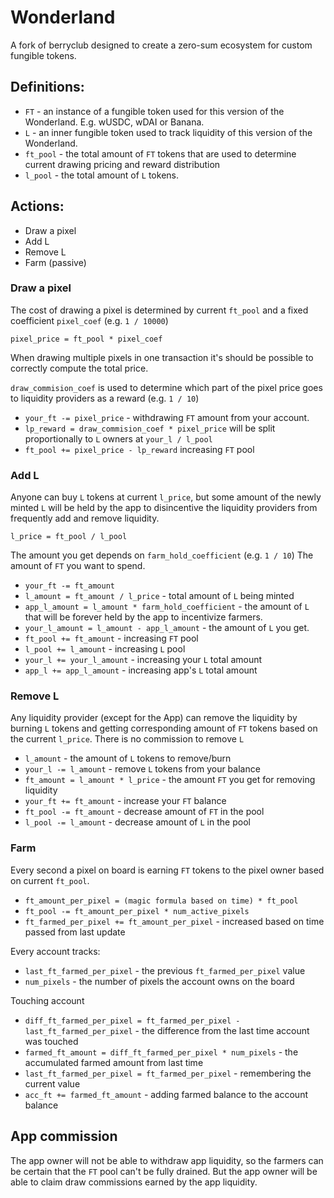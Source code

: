 # Wonderland

A fork of berryclub designed to create a zero-sum ecosystem for custom fungible tokens.

## Definitions:
- `FT` - an instance of a fungible token used for this version of the Wonderland. E.g. wUSDC, wDAI or Banana.
- `L` - an inner fungible token used to track liquidity of this version of the Wonderland.
- `ft_pool` - the total amount of `FT` tokens that are used to determine current drawing pricing and reward distribution
- `l_pool` - the total amount of `L` tokens.

## Actions:
- Draw a pixel
- Add L
- Remove L
- Farm (passive)

### Draw a pixel

The cost of drawing a pixel is determined by current `ft_pool` and a fixed coefficient `pixel_coef` (e.g. `1 / 10000`)

`pixel_price = ft_pool * pixel_coef`

When drawing multiple pixels in one transaction it's should be possible to correctly compute the total price.

`draw_commision_coef` is used to determine which part of the pixel price goes to liquidity providers as a reward (e.g. `1 / 10`)

- `your_ft -= pixel_price` - withdrawing `FT` amount from your account.
- `lp_reward = draw_commision_coef * pixel_price` will be split proportionally to `L` owners at `your_l / l_pool`
- `ft_pool += pixel_price - lp_reward` increasing `FT` pool

### Add L

Anyone can buy `L` tokens at current `l_price`, but some amount of the newly minted `L` will be held by the app to
disincentive the liquidity providers from frequently add and remove liquidity.

`l_price = ft_pool / l_pool`

The amount you get depends on `farm_hold_coefficient` (e.g. `1 / 10`)
The amount of `FT` you want to spend.

- `your_ft -= ft_amount`
- `l_amount = ft_amount / l_price` - total amount of `L` being minted
- `app_l_amount = l_amount * farm_hold_coefficient` - the amount of `L` that will be forever held by the app to incentivize farmers.
- `your_l_amount = l_amount - app_l_amount` - the amount of `L` you get.
- `ft_pool += ft_amount` - increasing `FT` pool
- `l_pool += l_amount` - increasing `L` pool
- `your_l += your_l_amount` - increasing your `L` total amount
- `app_l += app_l_amount` - increasing app's `L` total amount

### Remove L

Any liquidity provider (except for the App) can remove the liquidity by burning `L` tokens and getting corresponding amount
of `FT` tokens based on the current `l_price`. There is no commission to remove `L`

- `l_amount` - the amount of `L` tokens to remove/burn
- `your_l -= l_amount` - remove `L` tokens from your balance
- `ft_amount = l_amount * l_price` - the amount `FT` you get for removing liquidity
- `your_ft += ft_amount` - increase your `FT` balance
- `ft_pool -= ft_amount` - decrease amount of `FT` in the pool
- `l_pool -= l_amount` - decrease amount of `L` in the pool

### Farm

Every second a pixel on board is earning `FT` tokens to the pixel owner based on current `ft_pool`.

- `ft_amount_per_pixel = (magic formula based on time) * ft_pool`
- `ft_pool -= ft_amount_per_pixel * num_active_pixels`
- `ft_farmed_per_pixel += ft_amount_per_pixel` - increased based on time passed from last update

Every account tracks:

- `last_ft_farmed_per_pixel` - the previous `ft_farmed_per_pixel` value
- `num_pixels` - the number of pixels the account owns on the board

Touching account

- `diff_ft_farmed_per_pixel = ft_farmed_per_pixel - last_ft_farmed_per_pixel` - the difference from the last time account was touched
- `farmed_ft_amount = diff_ft_farmed_per_pixel * num_pixels` - the accumulated farmed amount from last time
- `last_ft_farmed_per_pixel = ft_farmed_per_pixel` - remembering the current value
- `acc_ft += farmed_ft_amount` - adding farmed balance to the account balance

## App commission

The app owner will not be able to withdraw app liquidity, so the farmers can be certain that the `FT` pool can't be fully drained.
But the app owner will be able to claim draw commissions earned by the app liquidity.
